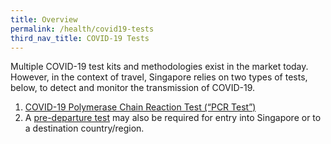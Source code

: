 ```yaml
---
title: Overview
permalink: /health/covid19-tests
third_nav_title: COVID-19 Tests
---
```

Multiple COVID-19 test kits and methodologies exist in the market today. However, in the context of travel, Singapore relies on two types of tests, below, to detect and monitor the transmission of COVID-19.

 1. [COVID-19 Polymerase Chain Reaction Test (“PCR Test”)](/health/covid19-tests/pcrtest)
 2. A [pre-departure test](/health/covid19-tests/pre-departure-test) may also be required for entry into Singapore or to a destination country/region.